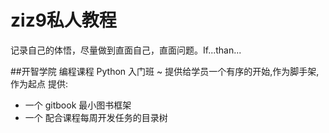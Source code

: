 #  ziz9私人教程

记录自己的体悟，尽量做到直面自己，直面问题。If...than...



##开智学院 编程课程 Python 入门班
~ 提供给学员一个有序的开始,作为脚手架,作为起点
提供:

- 一个 gitbook 最小图书框架
- 一个 配合课程每周开发任务的目录树

